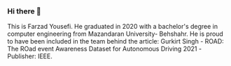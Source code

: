 ### Hi there 👋
This is Farzad Yousefi. He graduated in 2020 with a bachelor's degree in computer engineering from Mazandaran University- Behshahr. He is proud to have been included in the team behind the article: Gurkirt Singh - ROAD: The ROad event Awareness Dataset for Autonomous Driving 2021 -Publisher: IEEE.
